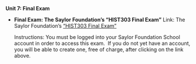 **Unit 7: Final Exam** <span id="7"></span> 
-   **Final Exam: The Saylor Foundation’s “HIST303 Final Exam”**
    Link: The Saylor Foundation’s [“HIST303 Final
    Exam”](https://cas.saylor.org/login?service=http%3A%2F%2Fschool.saylor.org%2Flogin%2Findex.php)  
      
     Instructions: You must be logged into your Saylor Foundation School
    account in order to access this exam.  If you do not yet have an
    account, you will be able to create one, free of charge, after
    clicking on the link above. 


